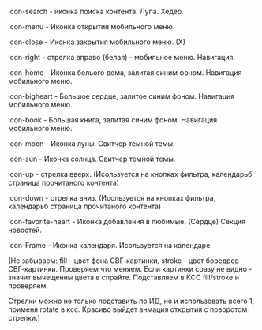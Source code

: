 icon-search - иконка поиска контента. Лупа. Хедер.

icon-menu - Иконка открытия мобильного меню.

icon-close - Иконка закрытия мобильного меню. (Х)

icon-right - стрелка вправо (белая) - мобильное меню. Навигация.

icon-home - Иконка болього дома, залитая синим фоном. Навигация мобильного меню.

icon-bigheart - Большое сердце, залитое синим фоном. Навигация мобильного меню.

icon-book - Большая книга, залитая синим фоном. Навигация мобильного меню.

icon-moon - Иконка луны. Свитчер темной темы.

icon-sun - Иконка солнца. Свитчер темной темы.

icon-up - стрелка вверх. (Исользуется на кнопках фильтра, календарьб страница
прочитаного контента)

icon-down - стрелка вниз. (Исользуется на кнопках фильтра, календарьб страница
прочитаного контента)

icon-favorite-heart - Иконка добавления в любимые. (Сердце) Секция новостей.

icon-Frame - Иконка календаря. Исользуется на календаре.

(Не забываем: fill - цвет фона СВГ-картинки, stroke - цвет боредров
СВГ-картинки. Проверяем что меняем. Если картинки сразу не видно - значит
вычещенны цвета в спрайте. Подставляем в КСС fill/stroke и проверяем.

Стрелки можно не только подставить по ИД, но и использовать всего 1, применя
rotate в ксс. Красиво выйдет анмация открытия с поворотом стрелки.)
